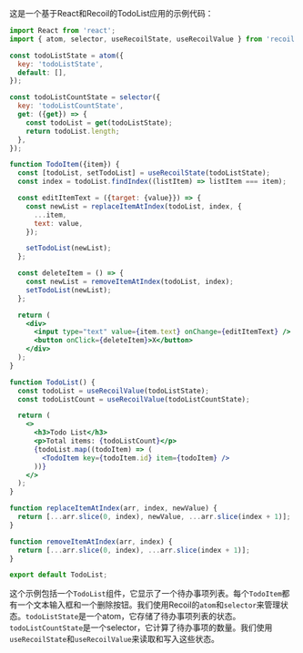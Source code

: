 这是一个基于React和Recoil的TodoList应用的示例代码：

```jsx
import React from 'react';
import { atom, selector, useRecoilState, useRecoilValue } from 'recoil';

const todoListState = atom({
  key: 'todoListState',
  default: [],
});

const todoListCountState = selector({
  key: 'todoListCountState',
  get: ({get}) => {
    const todoList = get(todoListState);
    return todoList.length;
  },
});

function TodoItem({item}) {
  const [todoList, setTodoList] = useRecoilState(todoListState);
  const index = todoList.findIndex((listItem) => listItem === item);

  const editItemText = ({target: {value}}) => {
    const newList = replaceItemAtIndex(todoList, index, {
      ...item,
      text: value,
    });

    setTodoList(newList);
  };

  const deleteItem = () => {
    const newList = removeItemAtIndex(todoList, index);
    setTodoList(newList);
  };

  return (
    <div>
      <input type="text" value={item.text} onChange={editItemText} />
      <button onClick={deleteItem}>X</button>
    </div>
  );
}

function TodoList() {
  const todoList = useRecoilValue(todoListState);
  const todoListCount = useRecoilValue(todoListCountState);

  return (
    <>
      <h3>Todo List</h3>
      <p>Total items: {todoListCount}</p>
      {todoList.map((todoItem) => (
        <TodoItem key={todoItem.id} item={todoItem} />
      ))}
    </>
  );
}

function replaceItemAtIndex(arr, index, newValue) {
  return [...arr.slice(0, index), newValue, ...arr.slice(index + 1)];
}

function removeItemAtIndex(arr, index) {
  return [...arr.slice(0, index), ...arr.slice(index + 1)];
}

export default TodoList;
```

这个示例包括一个`TodoList`组件，它显示了一个待办事项列表。每个`TodoItem`都有一个文本输入框和一个删除按钮。我们使用Recoil的`atom`和`selector`来管理状态。`todoListState`是一个atom，它存储了待办事项列表的状态。`todoListCountState`是一个selector，它计算了待办事项的数量。我们使用`useRecoilState`和`useRecoilValue`来读取和写入这些状态。
